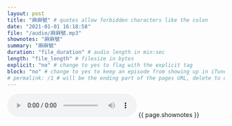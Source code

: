 ```yaml
---
layout: post
title: "麻麻號" # quotes allow forbidden characters like the colon
date: "2021-01-01 16:18:58"
file: "/audio/麻麻號.mp3"
shownotes: "麻麻號"
summary: "麻麻號"
duration: "file_duration" # audio length in min:sec
length: "file_length" # filesize in bytes
explicit: "no" # change to yes to flag with the explicit tag
block: "no" # change to yes to keep an episode from showing up in iTunes
# permalink: /1 # will be the ending part of the pages URL, delete to default to the title
---
```


<audio controls>
<source src="{{site.url}}{{site.baseurl}}{{ page.file }}" type="audio/x-mp3">
Your browser does not support the audio element.
</audio>
{{ page.shownotes }}
